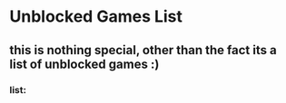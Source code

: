 # Unblocked Games List

## this is nothing special, other than the fact its a list of unblocked games :)

### list:
